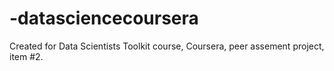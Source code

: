 -datasciencecoursera
====================

Created for Data Scientists Toolkit course, Coursera, peer assement project, item #2.
